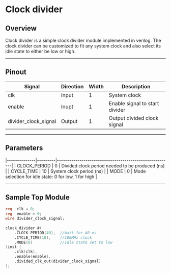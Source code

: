 # Clock divider

## Overview
Clock divider is a simple clock divider module implemented in verilog. The clock divider can be customized to fit any system clock and also select its idle state to either be low or high.

---

## Pinout

| Signal                | Direction | Width | Description                         |
|-----------------------|-----------|-------|-------------------------------------|
| clk                   | Input     | 1     | System clock                        |
| enable                | Inupt     | 1     | Enable signal to start divider      |
| divider_clock_signal  | Output    | 1     | Output divided clock signal         |

---

## Parameters
|--------------|---------|--------------------------------------------------------|
| CLOCK_PERIOD | 0       | Divided clock period needed to be produced (ns)        |
| CYCLE_TIME   | 10      | System clock period (ns)                               |
| MODE         | 0       | Mode selection for idle state: 0 for low, 1 for high   |

---

## Sample Top Module

```verilog
reg  clk = 0;
reg  enable = 0;
wire divider_clock_signal;
    
clock_divider #(
    .CLOCK_PERIOD(40),  //Wait for 40 ns
    .CYCLE_TIME(10),    //100MHz clock
    .MODE(0)            //Idle state set to low
)inst (
    .clk(clk),
    .enable(enable),
    .divided_clk_out(divider_clock_signal)
);
